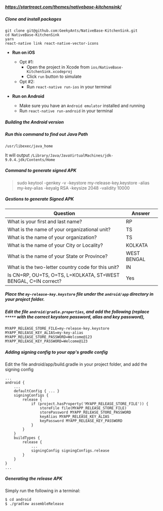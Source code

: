 
##### https://startreact.com/themes/nativebase-kitchensink/

##### Clone and install packages

```
git clone git@github.com:GeekyAnts/NativeBase-KitchenSink.git
cd NativeBase-KitchenSink
yarn
react-native link react-native-vector-icons
```

*	**Run on iOS**
	*	Opt #1:
		*	Open the project in Xcode from `ios/NativeBase-KitchenSink.xcodeproj`
		*	Click `run` button to simulate
	*	Opt #2:
		*	Run `react-native run-ios` in your terminal


*	**Run on Android**
	*	Make sure you have an `Android emulator` installed and running
	*	Run `react-native run-android` in your terminal
  
##### Building the Android version

##### Run this command to find out Java Path
```
/usr/libexec/java_home
```

It will output `/Library/Java/JavaVirtualMachines/jdk-9.0.4.jdk/Contents/Home`

##### Command to generate signed APK 

> sudo keytool -genkey -v -keystore my-release-key.keystore -alias my-key-alias -keyalg RSA -keysize 2048 -validity 10000


##### Qestions to generate Signed APK

| Question                                                        | Answer      |
|-----------------------------------------------------------------|-------------|
| What is your first and last name?                               | RP          |
| What is the name of your organizational unit?                   | TS          |
| What is the name of your organization?                          | TS          |
| What is the name of your City or Locality?                      | KOLKATA     |
| What is the name of your State or Province?                     | WEST BENGAL |
| What is the two-letter country code for this unit?              | IN          |
| Is CN=RP, OU=TS, O=TS, L=KOLKATA, ST=WEST BENGAL, C=IN correct? | Yes         |


##### Place the `my-release-key.keystore` file under the `android/app` directory in your project folder.

##### Edit the file `android/gradle.properties`, and add the following (replace `*****` with the correct keystore password, alias and key password),

```
MYAPP_RELEASE_STORE_FILE=my-release-key.keystore
MYAPP_RELEASE_KEY_ALIAS=my-key-alias
MYAPP_RELEASE_STORE_PASSWORD=Welcome@123
MYAPP_RELEASE_KEY_PASSWORD=Welcome@123
```

##### Adding signing config to your app's gradle config

Edit the file android/app/build.gradle in your project folder, and add the signing config

```
...
android {
    ...
    defaultConfig { ... }
    signingConfigs {
        release {
            if (project.hasProperty('MYAPP_RELEASE_STORE_FILE')) {
                storeFile file(MYAPP_RELEASE_STORE_FILE)
                storePassword MYAPP_RELEASE_STORE_PASSWORD
                keyAlias MYAPP_RELEASE_KEY_ALIAS
                keyPassword MYAPP_RELEASE_KEY_PASSWORD
            }
        }
    }
    buildTypes {
        release {
            ...
            signingConfig signingConfigs.release
        }
    }
}
...
```

##### Generating the release APK

Simply run the following in a terminal:

```
$ cd android
$ ./gradlew assembleRelease
```












